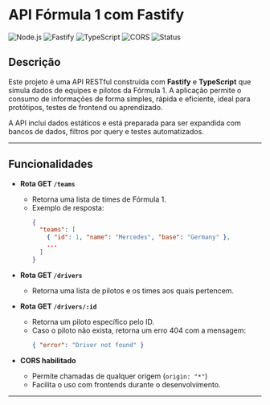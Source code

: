 # API Fórmula 1 com Fastify

![Node.js](https://img.shields.io/badge/Node.js-Runtime-339933?style=flat-square&logo=node.js)
![Fastify](https://img.shields.io/badge/Fastify-Framework-000000?style=flat-square&logo=fastify)
![TypeScript](https://img.shields.io/badge/TypeScript-Linguagem-3178C6?style=flat-square&logo=typescript)
![CORS](https://img.shields.io/badge/CORS-Habilitado-FF6F00?style=flat-square&logo=express)
![Status](https://img.shields.io/badge/Status-Em%20Desenvolvimento-yellow?style=flat-square)

## Descrição

Este projeto é uma API RESTful construída com **Fastify** e **TypeScript** que simula dados de equipes e pilotos da Fórmula 1. A aplicação permite o consumo de informações de forma simples, rápida e eficiente, ideal para protótipos, testes de frontend ou aprendizado.

A API inclui dados estáticos e está preparada para ser expandida com bancos de dados, filtros por query e testes automatizados.

---

## Funcionalidades

- **Rota GET `/teams`**
  - Retorna uma lista de times de Fórmula 1.
  - Exemplo de resposta:
    ```json
    {
      "teams": [
        { "id": 1, "name": "Mercedes", "base": "Germany" },
        ...
      ]
    }
    ```

- **Rota GET `/drivers`**
  - Retorna uma lista de pilotos e os times aos quais pertencem.

- **Rota GET `/drivers/:id`**
  - Retorna um piloto específico pelo ID.
  - Caso o piloto não exista, retorna um erro 404 com a mensagem:
    ```json
    { "error": "Driver not found" }
    ```

- **CORS habilitado**
  - Permite chamadas de qualquer origem (`origin: "*"`)
  - Facilita o uso com frontends durante o desenvolvimento.

---

